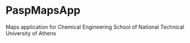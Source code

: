 # PaspMapsApp
Maps application for Chemical Engineering School of National Technical University of Athens
